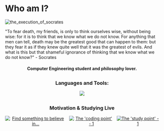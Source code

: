 # Who am I?

![the_execution_of_socrates](https://github.com/user-attachments/assets/b9a18f83-6496-4537-96c2-495618f00b73)

"To fear death, my friends, is only to think ourselves wise, without being wise: for it is to think that we know what we do not know. For anything that men can tell, death may be the greatest good that can happen to them: but they fear it as if they knew quite well that it was the greatest of evils. And what is this but that shameful ignorance of thinking that we know what we do not know?" - Socrates

<h4 align="center">Computer Engineering student and philosophy lover.</h4>

<h2></h2>
<h3 align="center">Languages and Tools:</h3>
<div align="center">
    <a href="http://skillicons.dev">
        <img src="http://skillicons.dev/icons?i=arduino,c,cpp,python,linux,mysql,vscode,vim" />
        <https://github.com/tandpfun/skill-icons?tab=readme-ov-file#icons-list>
    </a>
</div>

<h2></h2>
<h3 align="center">Motivation & Studying Live</h3>
<p align="center" style="display: flex; justify-content: center; gap: 10px;">
    <a href="https://www.youtube.com/watch?v=nAxsWJrQacA">
        <img src="https://ytcards.demolab.com/?id=nAxsWJrQacA&title=Find+something+to+believe+in...&lang=en&timestamp=1693396800&background_color=%230d1117&title_color=%23ffffff&stats_color=%23dedede&max_title_lines=1&width=250&border_radius=5&duration=257" alt="Find something to believe in..." />
    </a>
    <a href="https://www.youtube.com/watch?v=SoLbanQeOJc&list=PLOm4Uk0WqfCsnVnXI1bgi8M1a8PzUhf_o">
        <img src="https://ytcards.demolab.com/?id=SoLbanQeOJc&title=The+%22coding+point%22+-+1&lang=en&timestamp=1693396800&background_color=%230d1117&title_color=%23ffffff&stats_color=%23dedede&max_title_lines=1&width=250&border_radius=5&duration=3875" alt="The 'coding point' - 1" />
    </a>
    <a href="https://www.youtube.com/watch?v=x22wAcpyBs8&list=PLOm4Uk0WqfCvswfAJLHgJrbNFmCOIl4AA&index=35">
        <img src="https://ytcards.demolab.com/?id=x22wAcpyBs8&title=The+%22study+point%22+-+1&lang=en&timestamp=1693396800&background_color=%230d1117&title_color=%23ffffff&stats_color=%23dedede&max_title_lines=1&width=250&border_radius=5&duration=7325" alt="The 'study point' - 1" />
    </a>
</p>
